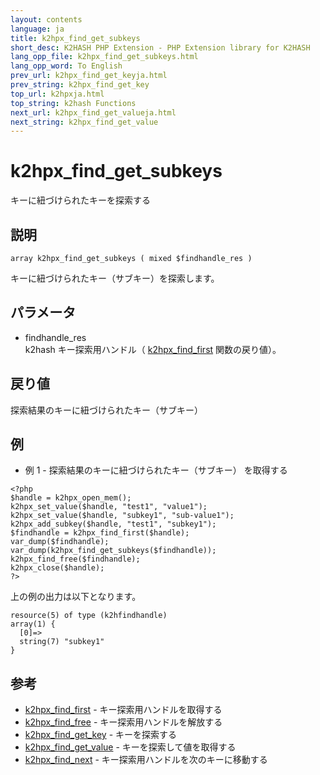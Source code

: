 ```yaml
---
layout: contents
language: ja
title: k2hpx_find_get_subkeys
short_desc: K2HASH PHP Extension - PHP Extension library for K2HASH
lang_opp_file: k2hpx_find_get_subkeys.html
lang_opp_word: To English
prev_url: k2hpx_find_get_keyja.html
prev_string: k2hpx_find_get_key
top_url: k2hpxja.html
top_string: k2hash Functions
next_url: k2hpx_find_get_valueja.html
next_string: k2hpx_find_get_value
---
```


# k2hpx_find_get_subkeys
キーに紐づけられたキーを探索する

## 説明

```
array k2hpx_find_get_subkeys ( mixed $findhandle_res )
```

キーに紐づけられたキー（サブキー）を探索します。 

## パラメータ
- findhandle_res  
k2hash キー探索用ハンドル（ [k2hpx_find_first](k2hpx_find_firstja.html) 関数の戻り値）。

## 戻り値
探索結果のキーに紐づけられたキー（サブキー） 

## 例
- 例 1 - 探索結果のキーに紐づけられたキー（サブキー） を取得する

```
<?php
$handle = k2hpx_open_mem();
k2hpx_set_value($handle, "test1", "value1");
k2hpx_set_value($handle, "subkey1", "sub-value1");
k2hpx_add_subkey($handle, "test1", "subkey1");
$findhandle = k2hpx_find_first($handle);
var_dump($findhandle);
var_dump(k2hpx_find_get_subkeys($findhandle));
k2hpx_find_free($findhandle);
k2hpx_close($handle);
?>
```

上の例の出力は以下となります。

```
resource(5) of type (k2hfindhandle)
array(1) {
  [0]=>
  string(7) "subkey1"
}
```


## 参考
- [k2hpx_find_first](k2hpx_find_firstja.html) - キー探索用ハンドルを取得する
- [k2hpx_find_free](k2hpx_find_freeja.html) - キー探索用ハンドルを解放する
- [k2hpx_find_get_key](k2hpx_find_get_keyja.html) - キーを探索する
- [k2hpx_find_get_value](k2hpx_find_get_valueja.html) - キーを探索して値を取得する
- [k2hpx_find_next](k2hpx_find_nextja.html) - キー探索用ハンドルを次のキーに移動する
